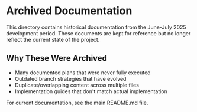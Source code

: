 # Archived Documentation

This directory contains historical documentation from the June-July 2025 development period. These documents are kept for reference but no longer reflect the current state of the project.

## Why These Were Archived

- Many documented plans that were never fully executed
- Outdated branch strategies that have evolved
- Duplicate/overlapping content across multiple files
- Implementation guides that don't match actual implementation

For current documentation, see the main README.md file.